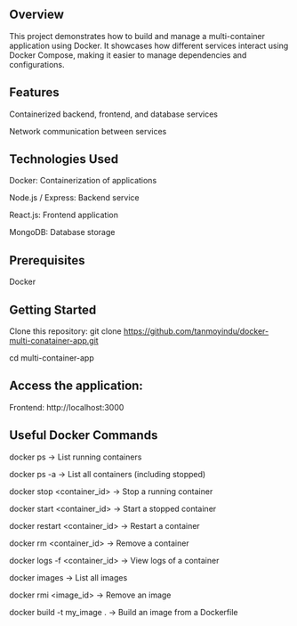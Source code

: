 ## Overview
This project demonstrates how to build and manage a multi-container application using Docker. It showcases how different services interact using Docker Compose, making it easier to manage dependencies and configurations.

## Features
Containerized backend, frontend, and database services

Network communication between services

## Technologies Used
Docker: Containerization of applications

Node.js / Express: Backend service

React.js: Frontend application

MongoDB: Database storage

## Prerequisites
Docker

## Getting Started
Clone this repository:
git clone https://github.com/tanmoyindu/docker-multi-conatainer-app.git

cd multi-container-app

## Access the application:
Frontend: http://localhost:3000

## Useful Docker Commands
docker ps → List running containers

docker ps -a → List all containers (including stopped)

docker stop <container_id> → Stop a running container

docker start <container_id> → Start a stopped container

docker restart <container_id> → Restart a container

docker rm <container_id> → Remove a container

docker logs -f <container_id> → View logs of a container

docker images → List all images

docker rmi <image_id> → Remove an image

docker build -t my_image . → Build an image from a Dockerfile
